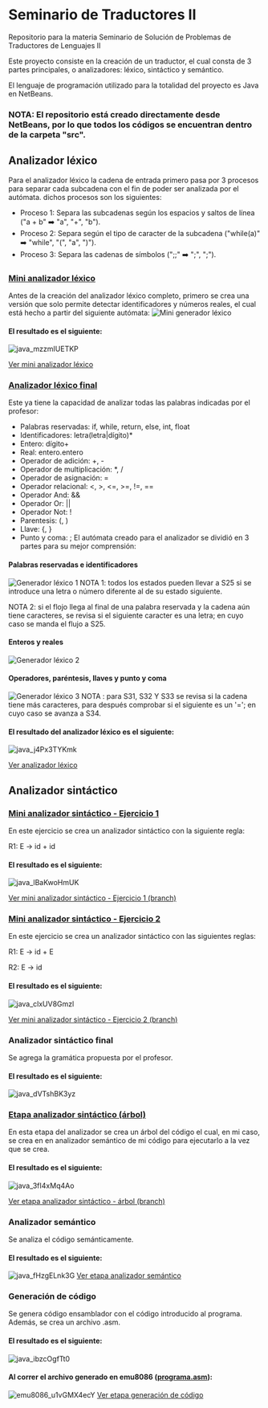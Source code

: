 # Seminario de Traductores II
Repositorio para la materia Seminario de Solución de Problemas de Traductores de Lenguajes II

Este proyecto consiste en la creación de un traductor, el cual consta de 3 partes principales, o analizadores: léxico, sintáctico y semántico.

El lenguaje de programación utilizado para la totalidad del proyecto es Java en NetBeans.

### NOTA: El repositorio está creado directamente desde NetBeans, por lo que todos los códigos se encuentran dentro de la carpeta "src".

## Analizador léxico
Para el analizador léxico la cadena de entrada primero pasa por 3 procesos para separar cada subcadena con el fin de poder ser analizada por el autómata. dichos procesos son los siguientes:

- Proceso 1: Separa las subcadenas según los espacios y saltos de línea ("a + b" :arrow_right: "a", "+", "b").
- Proceso 2: Separa según el tipo de caracter de la subcadena ("while(a)" :arrow_right: "while", "(", "a", ")").
- Proceso 3: Separa las cadenas de símbolos (";;" :arrow_right: ";", ";").

### [Mini analizador léxico](https://github.com/luisrico5562/SeminarioTraductores2/commit/b7a229a1b9ca0b75ed926110bc2f6af2ef4e858c)
Antes de la creación del analizador léxico completo, primero se crea una versión que solo permite detectar identificadores y números reales, el cual está hecho a partir del siguiente autómata:
![Mini generador léxico](https://github.com/luisrico5562/SeminarioTraductores2/assets/127691671/4a8a4844-0b08-40ab-bf44-b51e194e07ee)

#### El resultado es el siguiente:
![java_mzzmIUETKP](https://github.com/luisrico5562/SeminarioTraductores2/assets/127691671/8abdc884-963d-4eeb-bfaf-196c5dc737e4)

[Ver mini analizador léxico](https://github.com/luisrico5562/SeminarioTraductores2/commit/b7a229a1b9ca0b75ed926110bc2f6af2ef4e858c)

### [Analizador léxico final](https://github.com/luisrico5562/SeminarioTraductores2)
Este ya tiene la capacidad de analizar todas las palabras indicadas por el profesor:
- Palabras reservadas: if, while, return, else, int, float
- Identificadores: letra(letra|dígito)*
- Entero: dígito+
- Real: entero.entero
- Operador de adición: +, -
- Operador de multiplicación: *, /
- Operador de asignación: =
- Operador relacional: <, >, <=, >=, !=, ==
- Operador And: &&
- Operador Or: ||
- Operador Not: !
- Parentesis: (, )
- Llave: {, }
- Punto y coma: ;
El autómata creado para el analizador se dividió en 3 partes para su mejor comprensión:
#### Palabras reservadas e identificadores
![Generador léxico 1](https://github.com/luisrico5562/SeminarioTraductores2/assets/127691671/414191a0-dc1e-47ae-8e9e-7342414d808f)
NOTA 1: todos los estados pueden llevar a S25 si se introduce una letra o número diferente al de su estado siguiente.

NOTA 2: si el flojo llega al final de una palabra reservada y la cadena aún tiene caracteres, se revisa si el siguiente caracter es una letra; en cuyo caso se manda el flujo a S25.


#### Enteros y reales
![Generador léxico 2](https://github.com/luisrico5562/SeminarioTraductores2/assets/127691671/e8fb9884-92a9-48f2-9cc1-2aac97a79d4f)


#### Operadores, paréntesis, llaves y punto y coma
![Generador léxico 3](https://github.com/luisrico5562/SeminarioTraductores2/assets/127691671/20183103-daa3-4009-bb31-620f68484e4e)
NOTA : para S31, S32 Y S33 se revisa si la cadena tiene más caracteres, para después comprobar si el siguiente es un '='; en cuyo caso se avanza a S34.


#### El resultado del analizador léxico es el siguiente:
![java_j4Px3TYKmk](https://github.com/luisrico5562/SeminarioTraductores2/assets/127691671/1c00af0e-eb70-4ee6-94e9-274a3c5ece3b)


[Ver analizador léxico](https://github.com/luisrico5562/SeminarioTraductores2)

## Analizador sintáctico
### [Mini analizador sintáctico - Ejercicio 1](https://github.com/luisrico5562/SeminarioTraductores2/tree/Branch-Mini-Analizador-Sintactico-Ejercicio1)
En este ejercicio se crea un analizador sintáctico con la siguiente regla:

R1: E -> id + id

#### El resultado es el siguiente:
![java_lBaKwoHmUK](https://github.com/luisrico5562/SeminarioTraductores2/assets/127691671/9b5f2d94-551f-4dc6-be6e-9789c8ed886b)


[Ver mini analizador sintáctico - Ejercicio 1 (branch)](https://github.com/luisrico5562/SeminarioTraductores2/tree/Branch-Mini-Analizador-Sintactico-Ejercicio1)


### [Mini analizador sintáctico - Ejercicio 2](https://github.com/luisrico5562/SeminarioTraductores2/tree/Branch-Mini-Analizador-Sintactico-Ejercicio2)
En este ejercicio se crea un analizador sintáctico con las siguientes reglas:

R1: E -> id + E

R2: E -> id

#### El resultado es el siguiente:
![java_clxUV8Gmzl](https://github.com/luisrico5562/SeminarioTraductores2/assets/127691671/5078249d-8b39-4f0a-96e5-f7678a556bed)


[Ver mini analizador sintáctico - Ejercicio 2 (branch)](https://github.com/luisrico5562/SeminarioTraductores2/tree/Branch-Mini-Analizador-Sintactico-Ejercicio2)

### Analizador sintáctico final
Se agrega la gramática propuesta por el profesor.
#### El resultado es el siguiente:
![java_dVTshBK3yz](https://github.com/luisrico5562/SeminarioTraductores2/assets/127691671/e1af025a-3695-46f6-b7b7-1f75eedbad01)


### [Etapa analizador sintáctico (árbol)](https://github.com/luisrico5562/SeminarioTraductores2/tree/Etapa-arbol-analizador-sintactico)
En esta etapa del analizador se crea un árbol del código el cual, en mi caso, se crea en en analizador semántico de mi código para ejecutarlo a la vez que se crea.

#### El resultado es el siguiente:
![java_3fI4xMq4Ao](https://github.com/luisrico5562/SeminarioTraductores2/assets/127691671/1f6dbeb5-fc27-4395-9602-c41d7b43dc1d)


[Ver etapa analizador sintáctico - árbol (branch)](https://github.com/luisrico5562/SeminarioTraductores2/tree/Etapa-arbol-analizador-sintactico)

### Analizador semántico 
Se analiza el código semánticamente.
#### El resultado es el siguiente:
![java_fHzgELnk3G](https://github.com/luisrico5562/SeminarioTraductores2/assets/127691671/2797a8db-d870-4c01-84ff-b98bf1412089)
[Ver etapa analizador semántico](https://github.com/luisrico5562/SeminarioTraductores2/tree/Etapa-analisis-semantico)

### Generación de código
Se genera código ensamblador con el código introducido al programa. Además, se crea un archivo .asm.
#### El resultado es el siguiente:
![java_ibzcOgfTt0](https://github.com/luisrico5562/SeminarioTraductores2/assets/127691671/46e08a65-cf68-4536-a163-e4c199fab766)
#### Al correr el archivo generado en emu8086 ([programa.asm](https://github.com/luisrico5562/SeminarioTraductores2/blob/master/programa.asm)):
![emu8086_u1vGMX4ecY](https://github.com/luisrico5562/SeminarioTraductores2/assets/127691671/a1e63aa0-d448-41fb-957b-eb5811383287)
[Ver etapa generación de código](https://github.com/luisrico5562/SeminarioTraductores2/tree/Etapa-generacion-codigo)
